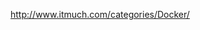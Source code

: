<!--
 * @Descripttion: 
 * @Author: guox
 * @Date: 2020-09-21 17:19:19
 * @LastEditors: guox
-->
http://www.itmuch.com/categories/Docker/